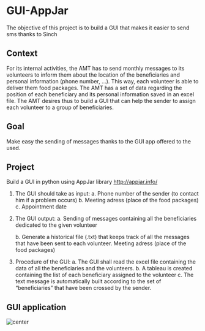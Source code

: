 # GUI-AppJar
The objective of this project is to build a GUI that makes it easier to send sms thanks to Sinch

## Context

For its internal activities, the AMT has to send monthly messages to its volunteers to inform them about the location of the beneficiaries and personal information (phone number, …). This way, each volunteer is able to deliver them food packages. The AMT has a set of data regarding the position of each beneficiary and its personal information saved in an excel file. The AMT desires thus to build a GUI that can help the sender to assign each volunteer to a group of beneficiaries.

## Goal
Make easy the sending of messages thanks to the GUI app offered to the used.

## Project
Build a GUI in python using AppJar library http://appjar.info/
1. The GUI should take as input:
    a. Phone number of the sender (to contact him if a problem occurs)
    b. Meeting adress (place of the food packages)
    c. Appointment date
    
2.	The GUI output:
    a.	Sending of messages containing all the beneficiaries dedicated to the given volunteer

    b.	Generate a historical file (.txt) that keeps track of all the messages that have been sent to each volunteer. Meeting adress (place of the food packages)
    
3. Procedure of the GUI:
    a. The GUI shall read the excel file containing the data of all the beneficiaries and the volunteers. 
    b.	A tableau is created containing the list of each beneficiary assigned to the volunteer
    c. The text message is automatically built according to the set of “beneficiaries” that have been crossed by the sender.
## GUI application
![center](https://i.imgur.com/UELN8JB.png)

